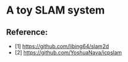 # A toy SLAM system

## Reference:
- [1] https://github.com/libing64/slam2d
- [2] https://github.com/YoshuaNava/icpslam
